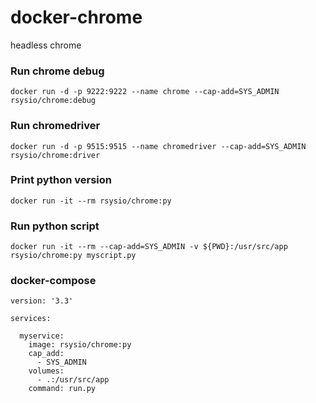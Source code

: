# docker-chrome
headless chrome

### Run chrome debug
```
docker run -d -p 9222:9222 --name chrome --cap-add=SYS_ADMIN rsysio/chrome:debug
```

### Run chromedriver
```
docker run -d -p 9515:9515 --name chromedriver --cap-add=SYS_ADMIN rsysio/chrome:driver
```

### Print python version
```
docker run -it --rm rsysio/chrome:py
```

### Run python script
```
docker run -it --rm --cap-add=SYS_ADMIN -v ${PWD}:/usr/src/app rsysio/chrome:py myscript.py
```

### docker-compose
```
version: '3.3'

services:

  myservice:
    image: rsysio/chrome:py
    cap_add:
      - SYS_ADMIN
    volumes:
      - .:/usr/src/app
    command: run.py
```
